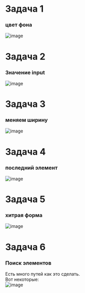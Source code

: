 # Задача 1  
### цвет фона  
![image](https://user-images.githubusercontent.com/113675674/223413120-96a282c5-834d-4b0b-9cae-4e704821088c.png)  

# Задача 2  
### Значение input  
![image](https://user-images.githubusercontent.com/113675674/223419290-329d0483-4dfe-4184-9cb8-2495739d35d3.png)  


# Задача 3    
### меняем ширину  
![image](https://user-images.githubusercontent.com/113675674/223420217-70af17c9-95e1-4dfd-885e-1ab7a830710c.png)  


# Задача 4      
### последний элемент  
![image](https://user-images.githubusercontent.com/113675674/223420801-c68ab66f-bd6b-45d5-975e-e09c595aab5a.png)  

# Задача 5        
### хитрая форма  
![image](https://user-images.githubusercontent.com/113675674/223423624-001ce5b3-c8dd-414e-b60e-7e7e794954bf.png)  


# Задача 6    
### Поиск элементов  
Есть много путей как это сделать.  
Вот некоторые:  
![image](https://user-images.githubusercontent.com/113675674/215329364-4c4a887e-8dc0-4acf-8094-92d3db6e2b9d.png)  
